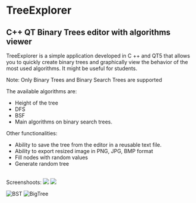 # TreeExplorer
C++ QT Binary Trees editor with algorithms viewer
---------------------------------------------

TreeExplorer is a simple application developed in C ++ and QT5 that allows you to quickly create binary trees and graphically view the behavior of the most used algorithms.
It might be useful for students.

Note: Only Binary Trees and Binary Search Trees are supported

The available algorithms are:
<ul>
  <li>Height of the tree</li>
  <li>DFS</li>
  <li>BSF</li>
  <li>Main algorithms on binary search trees.</li>
</ul>

Other functionalities:
<ul>
  <li>Ability to save the tree from the editor in a reusable text file.</li>
  <li>Ability to export resized image in PNG, JPG, BMP format</li>
  <li>Fill nodes with random values</li>
  <li>Generate random tree </li>
</ul>
 <br />
Screenshoots:
<img src="https://user-images.githubusercontent.com/18485317/192484825-ac7c24b1-6479-4641-b4f7-b377b6b35923.png" >
<img src="https://user-images.githubusercontent.com/18485317/192481515-504d8abb-f02a-4377-ab2c-641d12f31ca1.png" >

![BST](https://user-images.githubusercontent.com/18485317/192479861-839d93f8-c540-4767-adda-2dc5709705f9.jpg)
![BigTree](https://user-images.githubusercontent.com/18485317/192479868-a3e7f4a9-9495-47be-bbee-713315d598d3.jpg)
